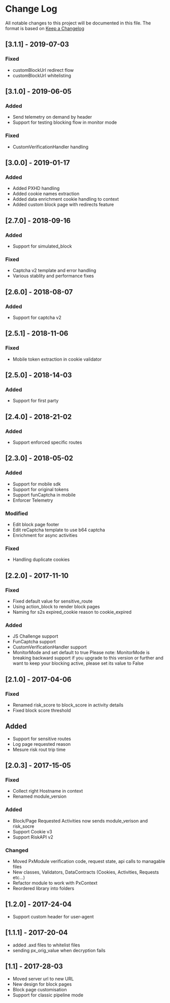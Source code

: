 # Change Log

All notable changes to this project will be documented in this file.
The format is based on [Keep a Changelog](http://keepachangelog.com/)

## [3.1.1] - 2019-07-03
### Fixed
- customBlockUrl redirect flow
- customBlockUrl whitelisting

## [3.1.0] - 2019-06-05
### Added
- Send telemetry on demand by header
- Support for testing blocking flow in monitor mode

### Fixed
- CustomVerificationHandler handling

## [3.0.0] - 2019-01-17
### Added
- Added PXHD handling
- Added cookie names extraction
- Added data enrichment cookie handling to context
- Added custom block page with redirects feature

## [2.7.0] - 2018-09-16
### Added
- Support for simulated_block
### Fixed
- Captcha v2 template and error handling
- Various stablity and performance fixes

## [2.6.0] - 2018-08-07
### Added
- Support for captcha v2

## [2.5.1] - 2018-11-06
### Fixed
- Mobile token extraction in cookie validator

## [2.5.0] - 2018-14-03
### Added
- Support for first party

## [2.4.0] - 2018-21-02
### Added
- Support enforced specific routes

## [2.3.0] - 2018-05-02
### Added
- Support for mobile sdk
- Support for original tokens
- Support funCaptcha in mobile
- Enforcer Telemetry
### Modified
- Edit block page footer
- Edit reCaptcha template to use b64 captcha
- Enrichment for async activities
### Fixed
- Handling duplicate cookies

## [2.2.0] - 2017-11-10
### Fixed
- Fixed default value for sensitive_route
- Using action_block to render block pages
- Naming for s2s expired_cookie reason to cookie_expired
### Added
- JS Challenge support
- FunCaptcha support
- CustomVerificationHandler support
- MonitorMode and set default to true
	Please note: 	MonitorMode is breaking backward support
		if you upgrade to this version or further
		and want to keep your blocking active, please set its value to False

## [2.1.0] - 2017-04-06
### Fixed
- Renamed risk_score to block_score in activity details
- Fixed block score threshold
## Added
- Support for sensitive routes
- Log page requested reason
- Mesure risk rout trip time

## [2.0.3] - 2017-15-05
### Fixed
- Collect right Hostname in context
- Renamed module_version
### Added
- Block/Page Requested Activities now sends module_verison and risk_socre
- Support Cookie v3
- Support RiskAPI v2
### Changed
- Moved PxModule verification code, request state, api calls to managable files
- New classes, Validators, DataContracts (Cookies, Activities, Requests etc...)
- Refactor module to work with PxContext
- Reordered library into folders

## [1.2.0] - 2017-24-04
- Support custom header for user-agent

## [1.1.1] - 2017-20-04
- added .axd files to whitelist files
- sending px_orig_value when decryption fails

## [1.1] - 2017-28-03
- Moved server url to new URL
- New design for block pages
- Block page customisation
- Support for classic pipeline mode

